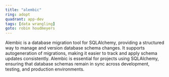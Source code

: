 ```yaml
---
title: "alembic"
ring: adopt
quadrant: app-dev
tags: [data wrangling]
goto: robin houdmeyers
---
```


Alembic is a database migration tool for SQLAlchemy, providing a structured way to manage and version database schema changes. It supports autogeneration of migrations, making it easier to track and apply schema updates consistently. Alembic is essential for projects using SQLAlchemy, ensuring that database schemas remain in sync across development, testing, and production environments.
